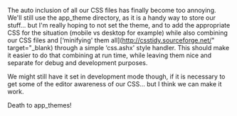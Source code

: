 The auto inclusion of all our CSS files has finally become too annoying. We'll still use the app_theme directory, as it is a handy way to store our stuff... but I'm really hoping to not set the theme, and to add the appropriate CSS for the situation (mobile vs desktop for example) while also combining our CSS files and [&#8216;minifying' them all](http://csstidy.sourceforge.net/" target="_blank) through a simple &#8216;css.ashx' style handler. This should make it easier to do that combining at run time, while leaving them nice and separate for debug and development purposes.



We might still have it set in development mode though, if it is necessary to get some of the editor awareness of our CSS... but I think we can make it work.



Death to app_themes!